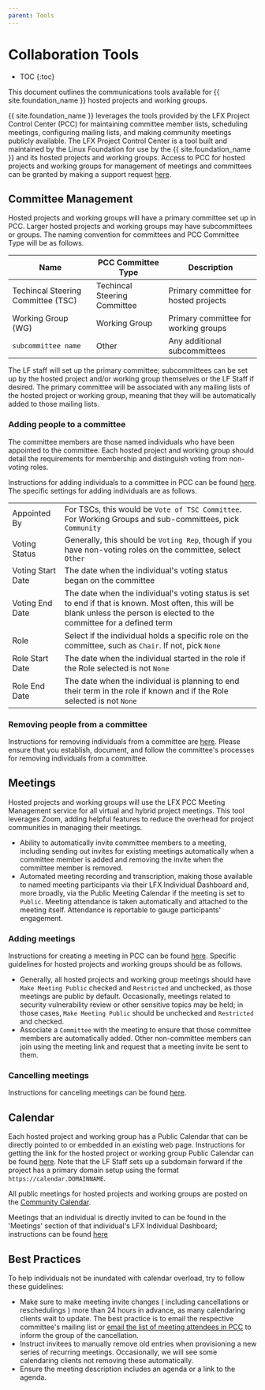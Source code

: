 ```yaml
---
parent: Tools
---
```


# Collaboration Tools

* TOC
{:toc}

This document outlines the communications tools available for {{ site.foundation_name }} hosted projects and working groups.

{{ site.foundation_name }} leverages the tools provided by the LFX Project Control Center (PCC) for maintaining committee member lists, scheduling meetings, configuring mailing lists, and making community meetings publicly available. The LFX Project Control Center is a tool built and maintained by the Linux Foundation for use by the {{ site.foundation_name }} and its hosted projects and working groups. Access to PCC for hosted projects and working groups for management of meetings and committees can be granted by making a support request [here][pcc access request instructions].

## Committee Management

Hosted projects and working groups will have a primary committee set up in PCC. Larger hosted projects and working groups may have subcommittees or groups. The naming convention for committees and PCC Committee Type will be as follows.

|Name|PCC Committee Type|Description|
|---|---|---|
|Techincal Steering Committee (TSC)|Techincal Steering Committee|Primary committee for hosted projects|
|Working Group (WG)|Working Group|Primary committee for working groups|
|`subcommittee name`|Other|Any additional subcommittees|

The LF staff will set up the primary committee; subcommittees can be set up by the hosted project and/or working group themselves or the LF Staff if desired. The primary committee will be associated with any mailing lists of the hosted project or working group, meaning that they will be automatically added to those mailing lists.

### Adding people to a committee

The committee members are those named individuals who have been appointed to the committee. Each hosted project and working group should detail the requirements for membership and distinguish voting from non-voting roles.

Instructions for adding individuals to a committee in PCC can be found [here][add individuals to committee instructions]. The specific settings for adding individuals are as follows.

| | |
|---|---|
|Appointed By|For TSCs, this would be `Vote of TSC Committee`. For Working Groups and sub-committees, pick `Community`|
|Voting Status|Generally, this should be `Voting Rep`, though if you have non-voting roles on the committee, select `Other`|
|Voting Start Date|The date when the individual's voting status began on the committee|
|Voting End Date|The date when the individual's voting status is set to end if that is known. Most often, this will be blank unless the person is elected to the committee for a defined term|
|Role|Select if the individual holds a specific role on the committee, such as `Chair`. If not, pick `None`|
|Role Start Date|The date when the individual started in the role if the Role selected is not `None`|
|Role End Date|The date when the individual is planning to end their term in the role if known and if the Role selected is not `None`|

### Removing people from a committee

Instructions for removing individuals from a committee are [here][remove individuals from committee instructions]. Please ensure that you establish, document, and follow the committee's processes for removing individuals from a committee.

## Meetings

Hosted projects and working groups will use the LFX PCC Meeting Management service for all virtual and hybrid project meetings. This tool leverages Zoom, adding helpful features to reduce the overhead for project communities in managing their meetings.

- Ability to automatically invite committee members to a meeting, including sending out invites for existing meetings automatically when a committee member is added and removing the invite when the committee member is removed.
- Automated meeting recording and transcription, making those available to named meeting participants via their LFX Individual Dashboard and, more broadly, via the Public Meeting Calendar if the meeting is set to `Public`.
Meeting attendance is taken automatically and attached to the meeting itself. Attendance is reportable to gauge participants' engagement.

### Adding meetings

Instructions for creating a meeting in PCC can be found [here][create meeting instructions]. Specific guidelines for hosted projects and working groups should be as follows.

- Generally, all hosted projects and working group meetings should have `Make Meeting Public` checked and `Restricted` and unchecked, as those meetings are public by default. Occasionally, meetings related to security vulnerability review or other sensitive topics may be held; in those cases, `Make Meeting Public` should be unchecked and `Restricted` and checked.
- Associate a `Committee` with the meeting to ensure that those committee members are automatically added. Other non-committee members can join using the meeting link and request that a meeting invite be sent to them.

### Cancelling meetings

Instructions for canceling meetings can be found [here][cancel meeting instructions].

## Calendar

Each hosted project and working group has a Public Calendar that can be directly pointed to or embedded in an existing web page. Instructions for getting the link for the hosted project or working group Public Calendar can be found [here][access to public calendar link instructions]. Note that the LF Staff sets up a subdomain forward if the project has a primary domain setup using the format `https://calendar.DOMAINNAME`.

All public meetings for hosted projects and working groups are posted on the [Community Calendar]. 

Meetings that an individual is directly invited to can be found in the 'Meetings' section of that individual's LFX Individual Dashboard; instructions can be found [here][individual dashboard meetings instructions]

## Best Practices

To help individuals not be inundated with calendar overload, try to follow these guidelines:

- Make sure to make meeting invite changes ( including cancellations or reschedulings ) more than 24 hours in advance, as many calendaring clients wait to update. The best practice is to email the respective committee's mailing list or [email the list of meeting attendees in PCC][email meeting participants PCC] to inform the group of the cancellation.
- Instruct invitees to manually remove old entries when provisioning a new series of recurring meetings. Occasionally, we will see some calendaring clients not removing these automatically.
- Ensure the meeting description includes an agenda or a link to the agenda.

[Community Calendar]: https://calendar.openmainframeproject.org
[cancel meeting instructions]: https://docs.linuxfoundation.org/lfx/project-control-center/v2-latest-version/collaborations/meetings#delete-meetings
[access to public calendar link instructions]: https://docs.linuxfoundation.org/lfx/project-control-center/v2-latest-version/collaborations/meetings
[individual dashboard meetings instructions]: https://docs.linuxfoundation.org/lfx/my-profile/meetings
[create meeting instructions]: https://docs.linuxfoundation.org/lfx/project-control-center/v2-latest-version/collaborations/meetings#scheduling-a-meeting
[pcc access request instructions]: https://jira.linuxfoundation.org/plugins/servlet/desk/portal/4/create/358
[add individuals to committee instructions]: https://docs.linuxfoundation.org/lfx/project-control-center/v2-latest-version/collaborations/committees#adding-members-to-a-committee
[remove individuals from committee instructions]: https://docs.linuxfoundation.org/lfx/project-control-center/v2-latest-version/collaborations/committees#deleting-a-member-from-a-committee
[email meeting participants PCC]: https://docs.linuxfoundation.org/lfx/project-control-center/v2-latest-version/collaborations/meetings
